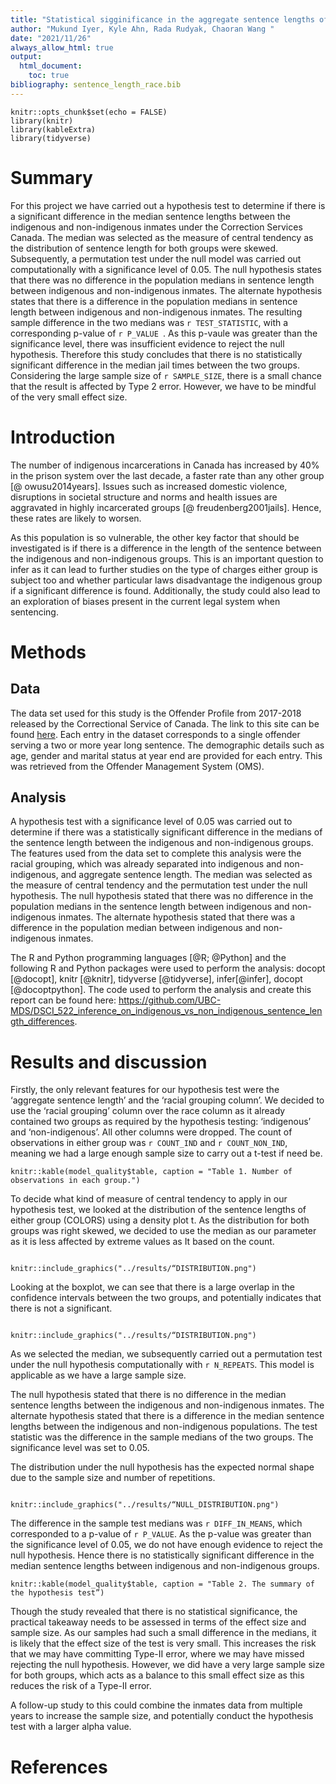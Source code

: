 ```yaml
---
title: "Statistical sigginificance in the aggregate sentence lengths of indegenous vs non-indegenuous racial groups"
author: "Mukund Iyer, Kyle Ahn, Rada Rudyak, Chaoran Wang "
date: "2021/11/26"
always_allow_html: true
output: 
  html_document:
    toc: true
bibliography: sentence_length_race.bib
---
```



```{r setup, inlude=FALSE}
knitr::opts_chunk$set(echo = FALSE)
library(knitr)
library(kableExtra)
library(tidyverse)
```  

# Summary 

For this project we have carried out a hypothesis test to determine if there is a significant difference in the median sentence lengths between the indigenous and non-indigenous inmates under the Correction Services Canada. The median was selected as the measure of central tendency as the distribution of sentence length for both groups were skewed. Subsequently, a permutation test under the null model was carried out computationally with a significance level of 0.05. The null hypothesis states that there was no difference in the population medians in sentence length between indigenous and non-indigenous inmates. The alternate hypothesis states that there is a difference in the population medians in sentence length between indigenous and non-indigenous inmates. The resulting sample difference in the two medians was `r TEST_STATISTIC`, with a corresponding p-value of `r P_VALUE `. As this p-vaule was greater than the significance level, there was insufficient evidence to reject the null hypothesis. Therefore this study concludes that there is no statistically significant difference in the median jail times between the two groups. Considering the large sample size of `r SAMPLE_SIZE`, there is a small chance that the result is affected by Type 2 error. However, we have to be mindful of the very small effect size. 

# Introduction 

The number of indigenous incarcerations in Canada has increased by 40% in the prison system over the last decade, a faster rate than any other group [@ owusu2014years].  Issues such as increased domestic violence, disruptions in societal structure and norms and health issues are aggravated in highly incarcerated groups [@ freudenberg2001jails]. Hence, these rates are likely to worsen.  

As this population is so vulnerable, the other key factor that should be investigated is if there is a difference in the length of the sentence between the indigenous and non-indigenous groups. This is an important question to infer as it can lead to further studies on the type of charges either group is subject too and whether particular laws disadvantage the indigenous group if a significant difference is found. Additionally, the study could also lead to an exploration of biases present in the current legal system when sentencing. 

# Methods 

## Data 

The data set used for this study is the Offender Profile from 2017-2018 released by the Correctional Service of Canada. The link to this site can be found [here](https://open.canada.ca/data/en/dataset/844ff1e3-e137-41be-9ebe-6bd9843c1a53). Each entry in the dataset corresponds to a single offender serving a two or more year long sentence. The demographic details such as age, gender and marital status at year end are provided for each entry. This was retrieved from the Offender Management System (OMS).

##  Analysis

A hypothesis test with a significance level of 0.05 was carried out to determine if there was a statistically significant difference in the medians of the sentence length between the indigenous and non-indigenous groups. The features used from the data set to complete this analysis were the racial grouping, which was already separated into indigenous and non-indigenous, and aggregate sentence length. The median was selected as the measure of central tendency and the permutation test under the null hypothesis. The null hypothesis stated that there was no difference in the population medians in the sentence length between indigenous and non-indigenous inmates. The alternate hypothesis stated that there was a difference in the population median between indigenous and non-indigenous inmates.

The R and Python programming languages [@R; @Python] and the following R and Python packages were used to perform the analysis:  docopt [@docopt],  knitr [@knitr], tidyverse [@tidyverse], infer[@infer], docopt [@docoptpython]. The code used to perform the analysis and create this report can be found here: https://github.com/UBC-MDS/DSCI_522_inference_on_indigenous_vs_non_indigenous_sentence_length_differences.


# Results and discussion 

Firstly, the only relevant features for our hypothesis test were the ‘aggregate sentence length’ and the ‘racial grouping column’. We decided to use the ‘racial grouping’ column over the race column as it already contained two groups as required by the hypothesis testing: ‘indigenous’ and ‘non-indigenous’. All other columns were dropped. The count of observations in either group was `r COUNT_IND` and `r COUNT_NON_IND`, meaning we had a large enough sample size to carry out a t-test if need be. 

```{r observations_group, echo=FALSE}
knitr::kable(model_quality$table, caption = "Table 1. Number of observations in each group.")
```


To decide what kind of measure of central tendency to apply in our hypothesis test, we looked at the distribution of the sentence lengths of either group (COLORS) using a density plot t. As the distribution for both groups was right skewed, we decided to use the median as our parameter as it is less affected by extreme values as It based on the count.  

```{r groups_sentence_distributions, echo=FALSE, fig.cap="Figure 1. The distribution of the aggregate sentence time of indigenous and non-indigenous inmates.”, out.width = '100%'}

knitr::include_graphics("../results/“DISTRIBUTION.png")
```

Looking at the boxplot, we can see that there is a large overlap in the confidence intervals between the two groups, and potentially indicates that there is not a significant. 

```{r groups_sentence_distributions, echo=FALSE, fig.cap="Figure 2. The distribution of the aggregate sentence time of indigenous and non-indigenous inmates.”, out.width = '100%'}

knitr::include_graphics("../results/“DISTRIBUTION.png")
```

As we selected the median, we subsequently carried out a permutation test under the null hypothesis computationally with `r N_REPEATS`.  This model is applicable as we have a large sample size.

The null hypothesis stated that there is no difference in the median sentence lengths between the indigenous and non-indigenous inmates. The alternate hypothesis stated that there is a difference in the median sentence lengths between the indigenous and non-indigenous populations. The test statistic was the difference in the sample medians of the two groups. The significance level was set to 0.05. 

The distribution under the null hypothesis has the expected normal shape due to the sample size and number of repetitions.

```{r groups_sentence_distributions, echo=FALSE, fig.cap="Figure 3. The null distribution generated using permutation of the difference in medians of the two groups.”, out.width = '100%'}

knitr::include_graphics("../results/“NULL_DISTRIBUTION.png")
```

The difference in the sample test medians was `r DIFF_IN_MEANS`, which corresponded to a p-value of  `r P_VALUE`. As the p-value was greater than the significance level of 0.05, we do not have enough evidence to reject the null hypothesis. Hence there is no statistically significant difference in the median sentence lengths between indigenous and non-indigenous groups. 

```{r observations_group, echo=FALSE}
knitr::kable(model_quality$table, caption = "Table 2. The summary of the hypothesis test”)
```

Though the study revealed that there is no statistical significance, the practical takeaway needs to be assessed in terms of the effect size and sample size. As our samples had such a small difference in the medians, it is likely that the effect size of the test is very small. This increases the risk that we may have committing Type-II error, where we may have missed rejecting the null hypothesis. However, we did have a very large sample size for both groups, which acts as a balance to this small effect size as this reduces the risk of a Type-II error. 

A follow-up study to this could combine the inmates data from multiple years to increase the sample size, and potentially conduct the hypothesis test with a larger alpha value.



# References

